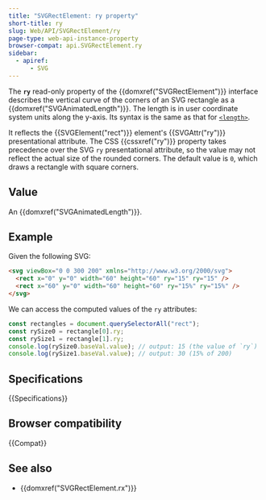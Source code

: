 ```yaml
---
title: "SVGRectElement: ry property"
short-title: ry
slug: Web/API/SVGRectElement/ry
page-type: web-api-instance-property
browser-compat: api.SVGRectElement.ry
sidebar:
  - apiref:
      - SVG
---
```


The **`ry`** read-only property of the {{domxref("SVGRectElement")}} interface describes the vertical curve of the corners of an SVG rectangle as a {{domxref("SVGAnimatedLength")}}. The length is in user coordinate system units along the y-axis. Its syntax is the same as that for [`<length>`](/en-US/docs/Web/SVG/Guides/Content_type#length).

It reflects the {{SVGElement("rect")}} element's {{SVGAttr("ry")}} presentational attribute. The CSS {{cssxref("ry")}} property takes precedence over the SVG `ry` presentational attribute, so the value may not reflect the actual size of the rounded corners. The default value is `0`, which draws a rectangle with square corners.

## Value

An {{domxref("SVGAnimatedLength")}}.

## Example

Given the following SVG:

```html
<svg viewBox="0 0 300 200" xmlns="http://www.w3.org/2000/svg">
  <rect x="0" y="0" width="60" height="60" ry="15" ry="15" />
  <rect x="60" y="0" width="60" height="60" ry="15%" ry="15%" />
</svg>
```

We can access the computed values of the `ry` attributes:

```js
const rectangles = document.querySelectorAll("rect");
const rySize0 = rectangle[0].ry;
const rySize1 = rectangle[1].ry;
console.log(rySize0.baseVal.value); // output: 15 (the value of `ry`)
console.log(rySize1.baseVal.value); // output: 30 (15% of 200)
```

## Specifications

{{Specifications}}

## Browser compatibility

{{Compat}}

## See also

- {{domxref("SVGRectElement.rx")}}
